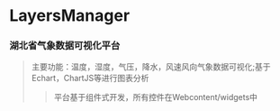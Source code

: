 # LayersManager
### 湖北省气象数据可视化平台
> 主要功能：温度，湿度，气压，降水，风速风向气象数据可视化;基于Echart，ChartJS等进行图表分析
>> 平台基于组件式开发，所有控件在Webcontent/widgets中 

